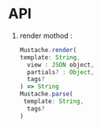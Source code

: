 # API

1. render mothod :

   ```javascript
   Mustache.render(
   template: String,
     view : JSON object,
     partials? : Object,
     tags?
   ) => String
   Mustache.parse(
   	template: String,
     tags?
   )
   ```

   